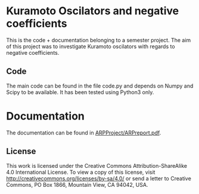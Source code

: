 # Kuramoto Oscilators and negative coefficients

This is the code + documentation belonging to a semester project. The aim of this project was to investigate Kuramoto oscilators with regards to negative coefficients. 

## Code
The main code can be found in the file code.py and depends on Numpy and Scipy to be available. It has been tested using Python3 only. 

# Documentation
The documentation can be found in [ARPProject/ARPreport.pdf](ARPProject/ARPreport.pdf). 
## License
This work is licensed under the Creative Commons Attribution-ShareAlike 4.0 International License. To view a copy of this license, visit http://creativecommons.org/licenses/by-sa/4.0/ or send a letter to Creative Commons, PO Box 1866, Mountain View, CA 94042, USA. 